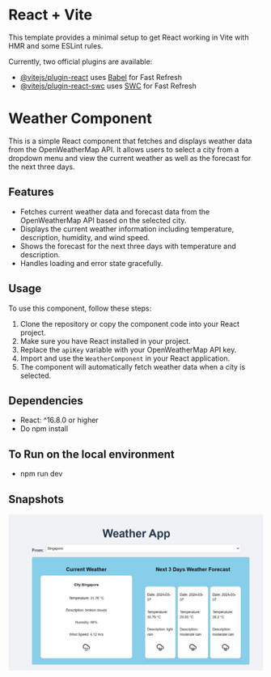 # React + Vite

This template provides a minimal setup to get React working in Vite with HMR and some ESLint rules.

Currently, two official plugins are available:

- [@vitejs/plugin-react](https://github.com/vitejs/vite-plugin-react/blob/main/packages/plugin-react/README.md) uses [Babel](https://babeljs.io/) for Fast Refresh
- [@vitejs/plugin-react-swc](https://github.com/vitejs/vite-plugin-react-swc) uses [SWC](https://swc.rs/) for Fast Refresh


# Weather Component

This is a simple React component that fetches and displays weather data from the OpenWeatherMap API. It allows users to select a city from a dropdown menu and view the current weather as well as the forecast for the next three days.

## Features

- Fetches current weather data and forecast data from the OpenWeatherMap API based on the selected city.
- Displays the current weather information including temperature, description, humidity, and wind speed.
- Shows the forecast for the next three days with temperature and description.
- Handles loading and error state gracefully.

## Usage

To use this component, follow these steps:

1. Clone the repository or copy the component code into your React project.
2. Make sure you have React installed in your project.
3. Replace the `apiKey` variable with your OpenWeatherMap API key.
4. Import and use the `WeatherComponent` in your React application.
5. The component will automatically fetch weather data when a city is selected.

## Dependencies

- React: ^16.8.0 or higher
- Do npm install
  
## To Run on the local environment
- npm run dev
## Snapshots

![Assignment SnapShot](https://github.com/Imesunny/Knorex_Tech_Onsite/blob/main/weather%20App.jpeg?raw=true)

